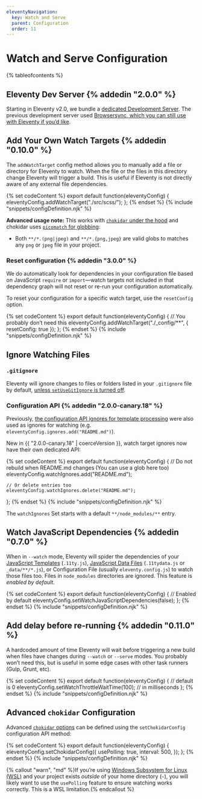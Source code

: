 ```yaml
---
eleventyNavigation:
  key: Watch and Serve
  parent: Configuration
  order: 11
---
```


# Watch and Serve Configuration

{% tableofcontents %}

<div id="browsersync"></div>
<div id="swap-back-to-browsersync"></div>

## Eleventy Dev Server {% addedin "2.0.0" %}

Starting in Eleventy v2.0, we bundle a [dedicated Development Server](/docs/dev-server/). The previous development server used [Browsersync, which you can still use with Eleventy if you’d like](/docs/server-browsersync/).

## Add Your Own Watch Targets {% addedin "0.10.0" %}

The `addWatchTarget` config method allows you to manually add a file or directory for Eleventy to watch. When the file or the files in this directory change Eleventy will trigger a build. This is useful if Eleventy is not directly aware of any external file dependencies.

{% set codeContent %}
export default function(eleventyConfig) {
	eleventyConfig.addWatchTarget("./src/scss/");
};
{% endset %}
{% include "snippets/configDefinition.njk" %}

**Advanced usage note:** This works with [`chokidar` under the hood](https://github.com/paulmillr/chokidar#api) and chokidar uses [`picomatch` for globbing](https://github.com/micromatch/picomatch):

- Both `**/*.(png|jpeg)` and `**/*.{png,jpeg}` are valid globs to matches any `png` or `jpeg` file in your project.

### Reset configuration {% addedin "3.0.0" %}

We do automatically look for dependencies in your configuration file based on JavaScript `require` or `import`—watch targets not included in that dependency graph will not reset or re-run your configuration automatically.

To reset your configuration for a specific watch target, use the `resetConfig` option.

{% set codeContent %}
export default function(eleventyConfig) {
	// You probably don’t need this
	eleventyConfig.addWatchTarget("./_config/**", {
		resetConfig: true
	});
};
{% endset %}
{% include "snippets/configDefinition.njk" %}

## Ignore Watching Files

### `.gitignore`

Eleventy will ignore changes to files or folders listed in your `.gitignore` file by default, [unless `setUseGitIgnore` is turned off](/docs/ignores/#opt-out-of-using-.gitignore).

### Configuration API {% addedin "2.0.0-canary.18" %}

Previously, [the configuration API ignores for template processing](/docs/ignores/#configuration-api) were also used as ignores for watching (e.g. `eleventyConfig.ignores.add("README.md")`).

New in {{ "2.0.0-canary.18" | coerceVersion }}, watch target ignores now have their own dedicated API:

{% set codeContent %}
export default function(eleventyConfig) {
	// Do not rebuild when README.md changes (You can use a glob here too)
	eleventyConfig.watchIgnores.add("README.md");

	// Or delete entries too
	eleventyConfig.watchIgnores.delete("README.md");
};
{% endset %}
{% include "snippets/configDefinition.njk" %}

The `watchIgnores` Set starts with a default `**/node_modules/**` entry.

## Watch JavaScript Dependencies {% addedin "0.7.0" %}

When in `--watch` mode, Eleventy will spider the dependencies of your [JavaScript Templates](/docs/languages/javascript/) (`.11ty.js`), [JavaScript Data Files](/docs/data-js/) (`.11tydata.js` or `_data/**/*.js`), or Configuration File (usually `eleventy.config.js`) to watch those files too. Files in `node_modules` directories are ignored. This feature is _enabled by default_.

{% set codeContent %}
export default function(eleventyConfig) {
	// Enabled by default
	eleventyConfig.setWatchJavaScriptDependencies(false);
};
{% endset %}
{% include "snippets/configDefinition.njk" %}

## Add delay before re-running {% addedin "0.11.0" %}

A hardcoded amount of time Eleventy will wait before triggering a new build when files have changes during `--watch` or `--serve` modes. You probably won’t need this, but is useful in some edge cases with other task runners (Gulp, Grunt, etc).

{% set codeContent %}
export default function(eleventyConfig) {
	// default is 0
	eleventyConfig.setWatchThrottleWaitTime(100); // in milliseconds
};
{% endset %}
{% include "snippets/configDefinition.njk" %}

## Advanced `chokidar` Configuration

Advanced [`chokidar` options](https://github.com/paulmillr/chokidar) can be defined using the `setChokidarConfig` configuration API method:

{% set codeContent %}
export default function(eleventyConfig) {
	eleventyConfig.setChokidarConfig({
		usePolling: true,
		interval: 500,
	});
};
{% endset %}
{% include "snippets/configDefinition.njk" %}

{% callout "warn", "md" %}If you’re using [Windows Subsystem for Linux (WSL)](https://learn.microsoft.com/en-us/windows/wsl/) and your project exists _outside_ of your home directory (`~`), you will likely want to use the `usePolling` feature to ensure watching works correctly. This is a WSL limitation.{% endcallout %}
